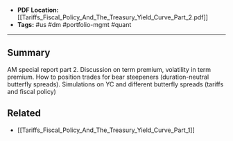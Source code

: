 
- **PDF Location:** [[Tariffs_Fiscal_Policy_And_The_Treasury_Yield_Curve_Part_2.pdf]]
- **Tags:** #us #dm #portfolio-mgmt #quant 

---
## Summary

AM special report part 2. Discussion on term premium, volatility in term premium. How to position trades for bear steepeners (duration-neutral butterfly spreads). Simulations on YC and different butterfly spreads (tariffs and fiscal policy)
## Related
- [[Tariffs_Fiscal_Policy_And_The_Treasury_Yield_Curve_Part_1]]


